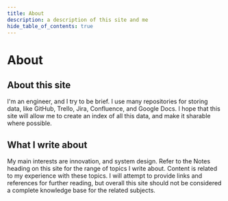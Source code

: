 ```yaml
---
title: About
description: a description of this site and me
hide_table_of_contents: true
---
```


# About

## About this site

I'm an engineer, and I try to be brief. I use many repositories for storing data, like GitHub, Trello, Jira, Confluence, and Google Docs. I hope that this site will allow me to create an index of all this data, and make it sharable where possible.

## What I write about

My main interests are innovation, and system design. 
Refer to the Notes heading on this site for the range of topics I write about. 
Content is related to my experience with these topics. 
I will attempt to provide links and references for further reading, but overall this site should not be considered a complete knowledge base for the related subjects. 
